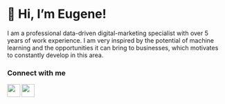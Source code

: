 # 👋 Hi, I’m Eugene!

I am a professional data-driven digital-marketing specialist with over 5 years of work experience.
I am very inspired by the potential of machine learning and the opportunities it can bring to businesses, which motivates to constantly develop in this area.


### Connect with me
[<img align="left" width="30px" src="https://upload.wikimedia.org/wikipedia/commons/thumb/8/83/Telegram_2019_Logo.svg/121px-Telegram_2019_Logo.svg.png" />][telegram]
[<img align="left" width="30px" src="https://upload.wikimedia.org/wikipedia/commons/thumb/c/c9/Linkedin.svg/220px-Linkedin.svg.png" />][linkedin]

[telegram]: https://t.me/mesugar/
[linkedin]: https://www.linkedin.com/in/mesugar/

